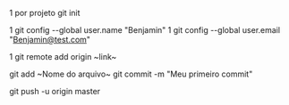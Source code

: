 1 por projeto git init 

1 git config --global user.name "Benjamin"
1 git config --global user.email "Benjamin@test.com"

1 git remote add origin ~link~

git add ~Nome do arquivo~ 
git commit -m "Meu primeiro commit" 

git push -u origin master
